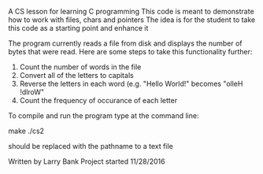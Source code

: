 A CS lesson for learning C programming
This code is meant to demonstrate how to work with files, chars and pointers
The idea is for the student to take this code as a starting point and enhance it

The program currently reads a file from disk and displays the number of bytes
that were read. Here are some steps to take this functionality further:

1) Count the number of words in the file
2) Convert all of the letters to capitals
3) Reverse the letters in each word (e.g. "Hello World!" becomes "olleH !dlroW"
4) Count the frequency of occurance of each letter

To compile and run the program type at the command line:

make
./cs2 <infile>

<infile> should be replaced with the pathname to a text file

Written by Larry Bank
Project started 11/28/2016

